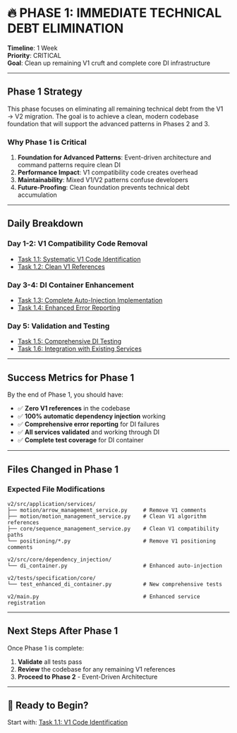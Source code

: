 # 🔥 **PHASE 1: IMMEDIATE TECHNICAL DEBT ELIMINATION**

**Timeline**: 1 Week  
**Priority**: CRITICAL  
**Goal**: Clean up remaining V1 cruft and complete core DI infrastructure

---

## **Phase 1 Strategy**

This phase focuses on eliminating all remaining technical debt from the V1 → V2 migration. The goal is to achieve a clean, modern codebase foundation that will support the advanced patterns in Phases 2 and 3.

### **Why Phase 1 is Critical**

1. **Foundation for Advanced Patterns**: Event-driven architecture and command patterns require clean DI
2. **Performance Impact**: V1 compatibility code creates overhead
3. **Maintainability**: Mixed V1/V2 patterns confuse developers
4. **Future-Proofing**: Clean foundation prevents technical debt accumulation

---

## **Daily Breakdown**

### **Day 1-2: V1 Compatibility Code Removal**

- [Task 1.1: Systematic V1 Code Identification](02_v1_code_identification.md)
- [Task 1.2: Clean V1 References](03_v1_code_cleanup.md)

### **Day 3-4: DI Container Enhancement**

- [Task 1.3: Complete Auto-Injection Implementation](04_di_container_enhancement.md)
- [Task 1.4: Enhanced Error Reporting](05_enhanced_error_reporting.md)

### **Day 5: Validation and Testing**

- [Task 1.5: Comprehensive DI Testing](06_validation_and_testing.md)
- [Task 1.6: Integration with Existing Services](07_service_integration.md)

---

## **Success Metrics for Phase 1**

By the end of Phase 1, you should have:

- ✅ **Zero V1 references** in the codebase
- ✅ **100% automatic dependency injection** working
- ✅ **Comprehensive error reporting** for DI failures
- ✅ **All services validated** and working through DI
- ✅ **Complete test coverage** for DI container

---

## **Files Changed in Phase 1**

### **Expected File Modifications**

```
v2/src/application/services/
├── motion/arrow_management_service.py     # Remove V1 comments
├── motion/motion_management_service.py    # Clean V1 algorithm references
├── core/sequence_management_service.py    # Clean V1 compatibility paths
└── positioning/*.py                       # Remove V1 positioning comments

v2/src/core/dependency_injection/
└── di_container.py                        # Enhanced auto-injection

v2/tests/specification/core/
└── test_enhanced_di_container.py          # New comprehensive tests

v2/main.py                                 # Enhanced service registration
```

---

## **Next Steps After Phase 1**

Once Phase 1 is complete:

1. **Validate** all tests pass
2. **Review** the codebase for any remaining V1 references
3. **Proceed to Phase 2** - Event-Driven Architecture

---

## 🚀 **Ready to Begin?**

Start with: [Task 1.1: V1 Code Identification](02_v1_code_identification.md)

